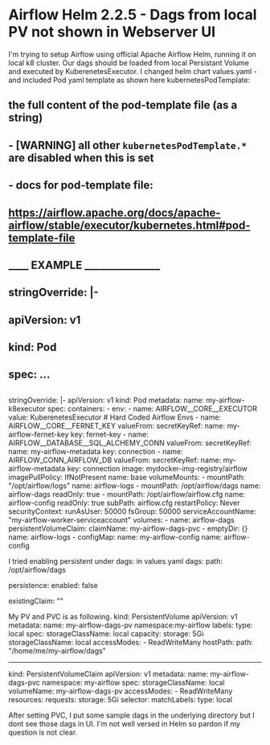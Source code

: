
# Airflow Helm 2.2.5 - Dags from local PV not shown in Webserver UI

I'm trying to setup Airflow using official Apache Airflow Helm, running it on local k8 cluster. Our dags should be loaded from local Persistant Volume and executed by KuberenetesExecutor.
I changed helm chart values.yaml - and included Pod yaml template as shown here
kubernetesPodTemplate:
## the full content of the pod-template file (as a string)
## - [WARNING] all other `kubernetesPodTemplate.*` are disabled when this is set
## - docs for pod-template file:
##   https://airflow.apache.org/docs/apache-airflow/stable/executor/kubernetes.html#pod-template-file
##
## ____ EXAMPLE _______________
##   stringOverride: |-
##     apiVersion: v1
##     kind: Pod
##     spec: ...
##
stringOverride: |-
  apiVersion: v1
  kind: Pod
  metadata:
    name: my-airflow-k8executor
  spec:
    containers:
      - env:
          - name: AIRFLOW__CORE__EXECUTOR
            value: KuberenetesExecutor
          # Hard Coded Airflow Envs
          - name: AIRFLOW__CORE__FERNET_KEY
            valueFrom:
              secretKeyRef:
                name: my-airflow-fernet-key
                key: fernet-key
          - name: AIRFLOW__DATABASE__SQL_ALCHEMY_CONN
            valueFrom:
              secretKeyRef:
                name: my-airflow-metadata
                key: connection
          - name: AIRFLOW_CONN_AIRFLOW_DB
            valueFrom:
              secretKeyRef:
                name: my-airflow-metadata
                key: connection
        image: mydocker-img-registry/airflow
        imagePullPolicy: IfNotPresent
        name: base
        volumeMounts:
          - mountPath: "/opt/airflow/logs"
            name: airflow-logs
          - mountPath: /opt/airflow/dags
            name: airflow-dags
            readOnly: true
          - mountPath: /opt/airflow/airflow.cfg
            name: airflow-config
            readOnly: true
            subPath: airflow.cfg
    restartPolicy: Never
    securityContext:
      runAsUser: 50000
      fsGroup: 50000
    serviceAccountName: "my-airflow-worker-serviceaccount"
    volumes:
      - name: airflow-dags
        persistentVolumeClaim:
          claimName: my-airflow-dags-pvc
      - emptyDir: {}
        name: airflow-logs
      - configMap:
          name: my-airflow-config
        name: airflow-config

I tried enabling persistent under dags: in values.yaml
dags:
   path: /opt/airflow/dags

   persistence:
     enabled: false

   existingClaim: ""

My PV and PVC is as following.
kind: PersistentVolume
apiVersion: v1
metadata:
  name: my-airflow-dags-pv
  namespace:my-airflow
  labels:
    type: local
spec:
  storageClassName: local
  capacity:
    storage: 5Gi
  storageClassName: local
  accessModes:
    - ReadWriteMany
  hostPath:
    path: "/home/me/my-airflow/dags"


---
kind: PersistentVolumeClaim
apiVersion: v1
metadata:
  name: my-airflow-dags-pvc
  namespace: my-airflow
spec:
  storageClassName: local
  volumeName: my-airflow-dags-pv
  accessModes:
    - ReadWriteMany
  resources:
    requests:
      storage: 5Gi
  selector:
    matchLabels:
      type: local

After setting PVC, I put some sample dags in the underlying directory but I dont see those dags in UI. I'm not well versed in Helm so pardon if my question is not clear.

        